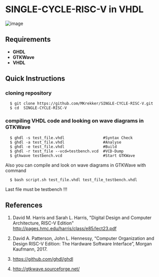 # SINGLE-CYCLE-RISC-V in VHDL

![image](https://user-images.githubusercontent.com/88595269/128730771-560da5b6-f33b-410c-bc03-2dc68f2c748e.png)

## Requirements
* **GHDL**
* **GTKWave**
* **VHDL**

## Quick Instructions

### cloning repository

      $ git clone https://github.com/MKrekker/SINGLE-CYCLE-RISC-V.git  
      $ cd  SINGLE-CYCLE-RISC-V  

### compiling VHDL code and looking on wave diagrams in GTKWave

      $ ghdl -s test_file.vhdl                 #Syntax Check  
      $ ghdl -a test_file.vhdl                 #Analyse  
      $ ghdl -e test_file.vhdl                 #Build   
      $ ghdl -r test_file --vcd=testbench.vcd  #VCD-Dump  
      $ gtkwave testbench.vcd                  #Start GTKWave  

Also you can compile and look on wave diagrams in GTKWave with command  
  
      $ bash script.sh test_file.vhdl test_file_testbench.vhdl  
 
Last file must be testbench !!!   

## References

1. David M. Harris and Sarah L. Harris, "Digital Design and Computer Architecture, RISC-V Edition" 
http://pages.hmc.edu/harris/class/e85/lect23.pdf

2. David A. Patterson, John L. Hennessy, “Computer Organization and Design RISC-V Edition: The Hardware Software Interface”, Morgan Kaufmann, 2017.

3. https://github.com/ghdl/ghdl  

4. http://gtkwave.sourceforge.net/
